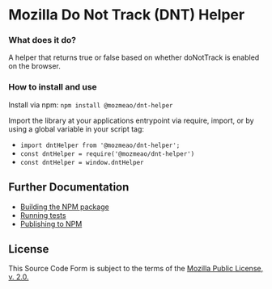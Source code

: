 # Mozilla Do Not Track (DNT) Helper

### What does it do?

A helper that returns true or false based on whether doNotTrack is enabled on the browser.

### How to install and use

Install via npm: `npm install @mozmeao/dnt-helper`

Import the library at your applications entrypoint via require, import, or by using a global variable in your script tag:

-   `import dntHelper from '@mozmeao/dnt-helper';`
-   `const dntHelper = require('@mozmeao/dnt-helper')`
-   `const dntHelper = window.dntHelper`

## Further Documentation

-   [Building the NPM package](docs/#building-the-npm-package)
-   [Running tests](docs/#running-tests)
-   [Publishing to NPM](docs/#publishing-to-npm)

## License

This Source Code Form is subject to the terms of the [Mozilla Public
License, v. 2.0.](http://mozilla.org/MPL/2.0/)
